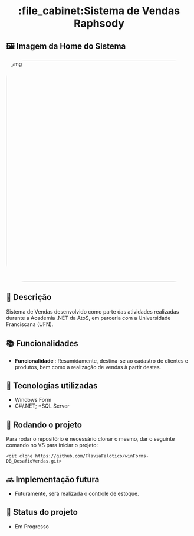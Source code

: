 <h1 align="center">:file_cabinet:Sistema de Vendas Raphsody</h1>

## 🖼️ Imagem da Home do Sistema 

<img align="leaft" alt="Img" height="600" width="1090" style="border-radius:50px;" src="https://lh3.googleusercontent.com/zqunMPf7RTAd-NWSJLX0eKYRCPUgY5O31EIyLeXjEfPO_buyeYfH9oUdxn8H28EYcDDu2Usx1KCTaDRW4G6P7gg1mhjk5HwrVbHKzS6wDsuFrsM_Rdl06ntTOAm4YKlJO8hatVbd-x45gCkd4iqwh_7LRVVwz76nj5nLFmq4TTkMf7C0BnCjPjGrJnHWQZMHoju4QlQskux40a3gQqxY8kcdXlKKcOvQsmkHrzCZw6OP3yQPsixB4e8ipPz11FZZLYxC8cIeQtU3mHLXkA14qJHAjBWHUPGcD2wLvD8zjkdp_YMB1NPVc9ezSEoP-KCwUyPFcBbA3tZmSROEO4lVCqSEC7Ej4lP7IyOp6F57xf_b0wWlsUUtU0GY3yh6SfEtJqqhIAc6yyMPpisyvhZWDhPeMXdsRCG9saZwIBGVOw74cvp48CpCjVnzs-q382PX3gmoTaI7z_i5qb8bnwy3numDHRJfo_eOtm9TiHNVr68_zHv4dly2_v7Cu4CQjxp3nPw-ugkITq0KLefnwLC03NlW0mhZyj_TWHzY_K3-57UDFo-llXwVU3xZIY3bEExdCZM63tyo_sPu4y27uFoWTD7sN4hSwwvja24wx4wjalm-DVwiR-NUVW6RtMzSOJWs-X89BYXdGNrFcfKpRaBMyPp2gvwgLeV-VWvt5cEld6oA6GFYR4dzQjOEEapD-0vA9Gj3mpj8NMR6m6PiBnjXeGd6BAZM1iNVCmwxWfDiVzkMnZc_G7BqTBvTa6_0Sw=w1378-h840-no?authuser=0">

## :memo: Descrição
Sistema de Vendas desenvolvido como parte das atividades realizadas durante a Academia .NET da AtoS, em parceria com a Universidade Franciscana (UFN). 

## :books: Funcionalidades
* <b>Funcionalidade </b>: Resumidamente, destina-se ao cadastro de clientes e produtos, bem como a realização de vendas à partir destes.  

## :wrench: Tecnologias utilizadas
* Windows Form
* C#/.NET;
*SQL Server

## :rocket: Rodando o projeto
Para rodar o repositório é necessário clonar o mesmo, dar o seguinte comando no VS para iniciar o projeto:
```
<git clone https://github.com/FlaviaFalotico/winForms-DB_DesafioVendas.git>
```

## :soon: Implementação futura
* Futuramente, será realizada o controle de estoque.

## :dart: Status do projeto
* Em Progresso
